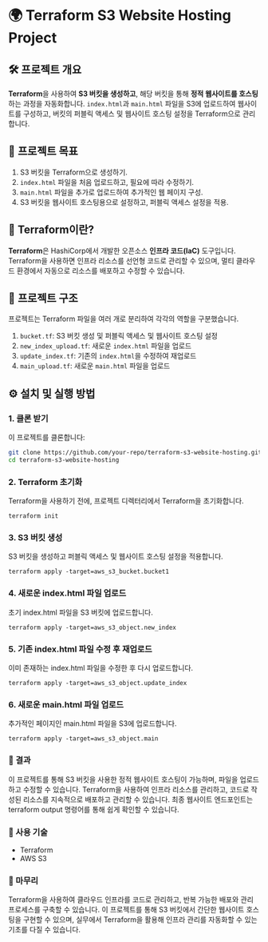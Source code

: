 # 🌍 Terraform S3 Website Hosting Project

## 🛠 프로젝트 개요
**Terraform**을 사용하여 **S3 버킷을 생성하고**, 해당 버킷을 통해 **정적 웹사이트를 호스팅**하는 과정을 자동화합니다. `index.html`과 `main.html` 파일을 S3에 업로드하여 웹사이트를 구성하고, 버킷의 퍼블릭 액세스 및 웹사이트 호스팅 설정을 Terraform으로 관리합니다.

## 🚀 프로젝트 목표
1. S3 버킷을 Terraform으로 생성하기.
2. `index.html` 파일을 처음 업로드하고, 필요에 따라 수정하기.
3. `main.html` 파일을 추가로 업로드하여 추가적인 웹 페이지 구성.
4. S3 버킷을 웹사이트 호스팅용으로 설정하고, 퍼블릭 액세스 설정을 적용.

## 📖 Terraform이란?
**Terraform**은 HashiCorp에서 개발한 오픈소스 **인프라 코드(IaC)** 도구입니다. Terraform을 사용하면 인프라 리소스를 선언형 코드로 관리할 수 있으며, 멀티 클라우드 환경에서 자동으로 리소스를 배포하고 수정할 수 있습니다.

## 📂 프로젝트 구조
프로젝트는 Terraform 파일을 여러 개로 분리하여 각각의 역할을 구분했습니다.

1. `bucket.tf`: S3 버킷 생성 및 퍼블릭 액세스 및 웹사이트 호스팅 설정
2. `new_index_upload.tf`: 새로운 `index.html` 파일을 업로드
3. `update_index.tf`: 기존의 `index.html`을 수정하여 재업로드
4. `main_upload.tf`: 새로운 `main.html` 파일을 업로드

## ⚙️ 설치 및 실행 방법

### 1. 클론 받기
이 프로젝트를 클론합니다:
```bash
git clone https://github.com/your-repo/terraform-s3-website-hosting.git
cd terraform-s3-website-hosting
```

### 2. Terraform 초기화
Terraform을 사용하기 전에, 프로젝트 디렉터리에서 Terraform을 초기화합니다.
```
terraform init
```
### 3. S3 버킷 생성
S3 버킷을 생성하고 퍼블릭 액세스 및 웹사이트 호스팅 설정을 적용합니다.
```
terraform apply -target=aws_s3_bucket.bucket1
```
### 4. 새로운 index.html 파일 업로드
초기 index.html 파일을 S3 버킷에 업로드합니다.
```
terraform apply -target=aws_s3_object.new_index
```
### 5. 기존 index.html 파일 수정 후 재업로드
이미 존재하는 index.html 파일을 수정한 후 다시 업로드합니다.
```
terraform apply -target=aws_s3_object.update_index
```
### 6. 새로운 main.html 파일 업로드
추가적인 페이지인 main.html 파일을 S3에 업로드합니다.
```
terraform apply -target=aws_s3_object.main
```
### 📝 결과
이 프로젝트를 통해 S3 버킷을 사용한 정적 웹사이트 호스팅이 가능하며, 파일을 업로드하고 수정할 수 있습니다.
Terraform을 사용하여 인프라 리소스를 관리하고, 코드로 작성된 리소스를 지속적으로 배포하고 관리할 수 있습니다.
최종 웹사이트 엔드포인트는 terraform output 명령어를 통해 쉽게 확인할 수 있습니다.
### 📑 사용 기술
- Terraform
- AWS S3
### 🏁 마무리
Terraform을 사용하여 클라우드 인프라를 코드로 관리하고, 반복 가능한 배포와 관리 프로세스를 구축할 수 있습니다. 이 프로젝트를 통해 S3 버킷에서 간단한 웹사이트 호스팅을 구현할 수 있으며, 실무에서 Terraform을 활용해 인프라 관리를 자동화할 수 있는 기초를 다질 수 있습니다.
